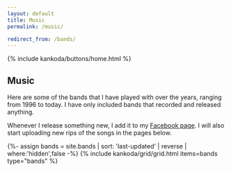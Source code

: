 ```yaml
---
layout: default
title: Music
permalink: /music/

redirect_from: /bands/
---
```


<article>
  {% include kankoda/buttons/home.html %}

  <h1>Music</h1>
  
  <p>
    Here are some of the bands that I have played with over the years, ranging from 1996 to today. I have only included bands that recorded and released anything.
  </p>
  <p>
    Whenever I release something new, I add it to my <a href="https://www.facebook.com/daniel.saidi.music/">Facebook page</a>. I will also start uploading new rips of the songs in the pages below.
  </p>
</article>

{%- assign bands = site.bands | sort: 'last-updated' | reverse | where:'hidden',false -%}
{% include kankoda/grid/grid.html items=bands type="bands" %}